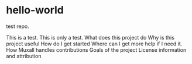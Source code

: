 # hello-world
test repo.

This is a test.  This is only a test.
What does this project do
Why is this project useful
How do I get started
Where can I get more help if I need it.
How Muxall handles contributions
Goals of the project
License information and attribution
